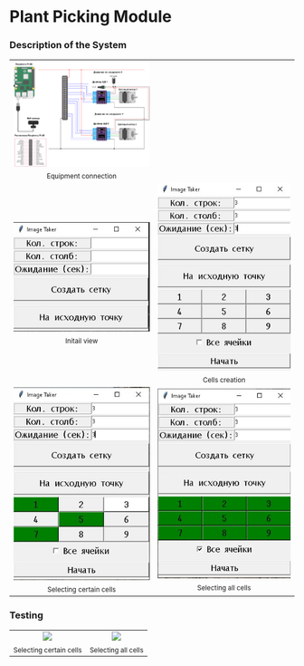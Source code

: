 # Plant Picking Module

### Description of the System <br/>

<table>
  <tr>
    <td align="center">
      <img src="data/diagram.png" width="500"/><br/>
      <sub>Equipment connection</sub>
    </td>
  </tr>

  <tr>
    <td align="center">
      <img src="data/Screenshot_5.jpg" width="500"/><br/>
      <sub>Initail view</sub>
    </td>
    <td align="center">
      <img src="data/Screenshot_2.jpg" width="500"/><br/>
      <sub>Cells creation</sub>
    </td>
  </tr>
    <td align="center">
      <img src="data/Screenshot_3.jpg" width="500"/><br/>
      <sub>Selecting certain cells</sub>
    </td>
    <td align="center">
      <img src="data/Screenshot_4.jpg" width="500"/><br/>
      <sub>Selecting all cells</sub>
    </td>
  </tr>

</table>

### Testing <br/>

<table>

  <tr>
    <td align="center">
      <img src="data/gif1.gif" width="500"/><br/>
      <sub>Selecting certain cells</sub>
    </td>
    <td align="center">
      <img src="data/gif2.gif" width="500"/><br/>
      <sub>Selecting all cells</sub>
    </td>
  </tr>

</table>


